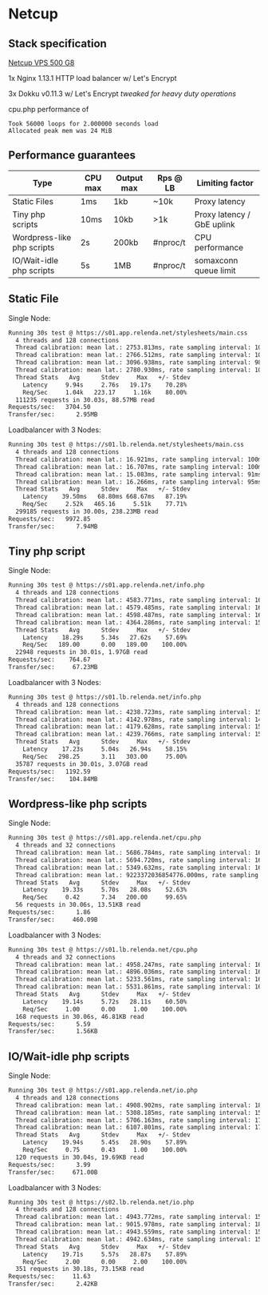 # Netcup

## Stack specification

[Netcup VPS 500 G8](https://www.netcup.de/vserver/vps.php)

1x Nginx 1.13.1 HTTP load balancer w/ Let's Encrypt

3x Dokku v0.11.3 w/ Let's Encrypt _tweaked for heavy duty operations_

cpu.php performance of
```
Took 56000 loops for 2.000000 seconds load
Allocated peak mem was 24 MiB
```

## Performance guarantees

|           Type             | CPU max  | Output max | Rps @ LB |       Limiting factor        |
|----------------------------|----------|------------|----------|------------------------------|
| Static Files               | 1ms      | 1kb        | ~10k     | Proxy latency                |
| Tiny php scripts           | 10ms     | 10kb       | >1k      | Proxy latency / GbE uplink   |
| Wordpress-like php scripts | 2s       | 200kb      | #nproc/t | CPU performance              |
| IO/Wait-idle php scripts   | 5s       | 1MB        | #nproc/t | somaxconn queue limit        |

## Static File
Single Node:
```bash
Running 30s test @ https://s01.app.relenda.net/stylesheets/main.css
  4 threads and 128 connections
  Thread calibration: mean lat.: 2753.813ms, rate sampling interval: 10215ms
  Thread calibration: mean lat.: 2766.512ms, rate sampling interval: 10321ms
  Thread calibration: mean lat.: 3096.938ms, rate sampling interval: 9838ms
  Thread calibration: mean lat.: 2780.930ms, rate sampling interval: 10346ms
  Thread Stats   Avg      Stdev     Max   +/- Stdev
    Latency     9.94s     2.76s   19.17s    70.28%
    Req/Sec     1.04k   223.17     1.16k    80.00%
  111235 requests in 30.03s, 88.57MB read
Requests/sec:   3704.50
Transfer/sec:      2.95MB
```

Loadbalancer with 3 Nodes:
```bash
Running 30s test @ https://s01.lb.relenda.net/stylesheets/main.css
  4 threads and 128 connections
  Thread calibration: mean lat.: 16.921ms, rate sampling interval: 100ms
  Thread calibration: mean lat.: 16.707ms, rate sampling interval: 100ms
  Thread calibration: mean lat.: 15.083ms, rate sampling interval: 91ms
  Thread calibration: mean lat.: 16.266ms, rate sampling interval: 95ms
  Thread Stats   Avg      Stdev     Max   +/- Stdev
    Latency    39.50ms   68.80ms 668.67ms   87.19%
    Req/Sec     2.52k   465.16     5.51k    77.71%
  299185 requests in 30.00s, 238.23MB read
Requests/sec:   9972.85
Transfer/sec:      7.94MB
```

## Tiny php script
Single Node:
```bash
Running 30s test @ https://s01.app.relenda.net/info.php
  4 threads and 128 connections
  Thread calibration: mean lat.: 4583.771ms, rate sampling interval: 16769ms
  Thread calibration: mean lat.: 4579.485ms, rate sampling interval: 16670ms
  Thread calibration: mean lat.: 4598.487ms, rate sampling interval: 16744ms
  Thread calibration: mean lat.: 4364.286ms, rate sampling interval: 15482ms
  Thread Stats   Avg      Stdev     Max   +/- Stdev
    Latency    18.29s     5.34s   27.62s    57.69%
    Req/Sec   189.00      0.00   189.00    100.00%
  22948 requests in 30.01s, 1.97GB read
Requests/sec:    764.67
Transfer/sec:     67.23MB
```

Loadbalancer with 3 Nodes:
```bash
Running 30s test @ https://s01.lb.relenda.net/info.php
  4 threads and 128 connections
  Thread calibration: mean lat.: 4238.723ms, rate sampling interval: 15745ms
  Thread calibration: mean lat.: 4142.978ms, rate sampling interval: 14557ms
  Thread calibration: mean lat.: 4179.628ms, rate sampling interval: 15687ms
  Thread calibration: mean lat.: 4239.766ms, rate sampling interval: 15785ms
  Thread Stats   Avg      Stdev     Max   +/- Stdev
    Latency    17.23s     5.04s   26.94s    58.15%
    Req/Sec   298.25      3.11   303.00     75.00%
  35787 requests in 30.01s, 3.07GB read
Requests/sec:   1192.59
Transfer/sec:    104.84MB
```

## Wordpress-like php scripts
Single Node:
```bash
Running 30s test @ https://s01.app.relenda.net/cpu.php
  4 threads and 32 connections
  Thread calibration: mean lat.: 5686.784ms, rate sampling interval: 16089ms
  Thread calibration: mean lat.: 5694.720ms, rate sampling interval: 16089ms
  Thread calibration: mean lat.: 5349.632ms, rate sampling interval: 16023ms
  Thread calibration: mean lat.: 9223372036854776.000ms, rate sampling interval: 10ms
  Thread Stats   Avg      Stdev     Max   +/- Stdev
    Latency    19.33s     5.70s   28.08s    52.63%
    Req/Sec     0.42      7.34   200.00     99.65%
  56 requests in 30.06s, 13.51KB read
Requests/sec:      1.86
Transfer/sec:     460.09B
```

Loadbalancer with 3 Nodes:
```bash
Running 30s test @ https://s01.lb.relenda.net/cpu.php
  4 threads and 32 connections
  Thread calibration: mean lat.: 4958.247ms, rate sampling interval: 16105ms
  Thread calibration: mean lat.: 4896.036ms, rate sampling interval: 16097ms
  Thread calibration: mean lat.: 5233.561ms, rate sampling interval: 16056ms
  Thread calibration: mean lat.: 5531.861ms, rate sampling interval: 16105ms
  Thread Stats   Avg      Stdev     Max   +/- Stdev
    Latency    19.14s     5.72s   28.11s    60.50%
    Req/Sec     1.00      0.00     1.00    100.00%
  168 requests in 30.06s, 46.81KB read
Requests/sec:      5.59
Transfer/sec:      1.56KB
```

## IO/Wait-idle php scripts
Single Node:
```bash
Running 30s test @ https://s01.app.relenda.net/io.php
  4 threads and 128 connections
  Thread calibration: mean lat.: 4908.902ms, rate sampling interval: 18006ms
  Thread calibration: mean lat.: 5308.185ms, rate sampling interval: 15998ms
  Thread calibration: mean lat.: 5706.163ms, rate sampling interval: 17989ms
  Thread calibration: mean lat.: 6107.801ms, rate sampling interval: 17989ms
  Thread Stats   Avg      Stdev     Max   +/- Stdev
    Latency    19.94s     5.45s   28.90s    57.89%
    Req/Sec     0.75      0.43     1.00    100.00%
  120 requests in 30.04s, 19.69KB read
Requests/sec:      3.99
Transfer/sec:     671.00B
```

Loadbalancer with 3 Nodes:
```bash
Running 30s test @ https://s02.lb.relenda.net/io.php
  4 threads and 128 connections
  Thread calibration: mean lat.: 4943.772ms, rate sampling interval: 15745ms
  Thread calibration: mean lat.: 9015.978ms, rate sampling interval: 18055ms
  Thread calibration: mean lat.: 4943.559ms, rate sampling interval: 15745ms
  Thread calibration: mean lat.: 4942.634ms, rate sampling interval: 15745ms
  Thread Stats   Avg      Stdev     Max   +/- Stdev
    Latency    19.71s     5.57s   28.87s    57.89%
    Req/Sec     2.00      0.00     2.00    100.00%
  351 requests in 30.18s, 73.15KB read
Requests/sec:     11.63
Transfer/sec:      2.42KB
```

